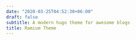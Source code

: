 ```yaml
---
date: "2020-03-25T04:52:30+06:00"
draft: false
subtitle: A modern hugo theme for awesome blogs
title: Ramium Theme
---
```


<!-- You can add a short description if you want -->